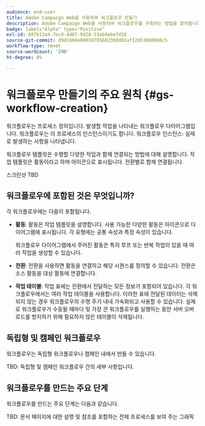 ```yaml
---
audience: end-user
title: Adobe Campaign Web을 사용하여 워크플로우 만들기
description: Adobe Campaign Web을 사용하여 워크플로우를 구축하는 방법을 알아봅니다
badge: label="Alpha" type="Positive"
exl-id: 687b13a4-7ec8-4d07-9d20-53eb4ebefd28
source-git-commit: d9d1666e0903d78560230dd81af32b53608686c5
workflow-type: tm+mt
source-wordcount: '290'
ht-degree: 0%

---
```



# 워크플로우 만들기의 주요 원칙 {#gs-workflow-creation}

워크플로우는 프로세스 정의입니다. 발생할 작업을 나타내는 워크플로우 다이어그램입니다. 워크플로우는 이 프로세스의 인스턴스이기도 합니다. 워크플로우 인스턴스: 실제로 발생하는 사항을 나타냅니다.

워크플로우 템플릿은 수행할 다양한 작업과 함께 연결되는 방법에 대해 설명합니다. 작업 템플릿은 활동이라고 하며 아이콘으로 표시됩니다. 전환별로 함께 연결됩니다.

스크린샷 TBD

## 워크플로우에 포함된 것은 무엇입니까?

각 워크플로우에는 다음이 포함됩니다.

* **활동**: 활동은 작업 템플릿을 설명합니다. 사용 가능한 다양한 활동은 아이콘으로 다이어그램에 표시됩니다. 각 유형에는 공통 속성과 특정 속성이 있습니다.

   워크플로우 다이어그램에서 주어진 활동은 특히 루프 또는 반복 작업이 있을 때 여러 작업을 생성할 수 있습니다.

* **전환**: 전환을 사용하면 활동을 연결하고 해당 시퀀스를 정의할 수 있습니다. 전환은 소스 활동을 대상 활동에 연결합니다.

* **작업 테이블**: 작업 표에는 전환에서 전달하는 모든 정보가 포함되어 있습니다. 각 워크플로우에서는 여러 작업 테이블을 사용합니다. 이러한 표에 전달된 데이터는 삭제되지 않는 경우 워크플로우의 수명 주기 내내 가속화되고 사용할 수 있습니다. 실제로 워크플로우가 수동될 때마다 및 가장 큰 워크플로우를 실행하는 동안 서버 오버로드를 방지하기 위해 필요하지 않은 테이블이 삭제됩니다.

## 독립형 및 캠페인 워크플로우

워크플로우는 독립형 워크플로우나 캠페인 내에서 만들 수 있습니다.

TBD: 독립형 및 캠페인 워크플로우 간의 세부 사항입니다.

## 워크플로우를 만드는 주요 단계

워크플로우를 만드는 주요 단계는 다음과 같습니다.

TBD: 문서 페이지에 대한 설명 및 참조를 포함하는 전체 프로세스를 보여 주는 그래픽